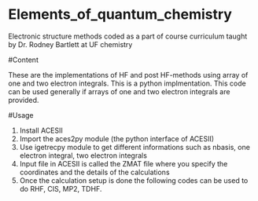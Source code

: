 # Elements_of_quantum_chemistry
Electronic structure methods coded as a part of course curriculum taught by Dr. Rodney Bartlett at UF chemistry

#Content

These are the implementations of HF and post HF-methods using array of one and two electron integrals. This is a python implmentation. This code can be used generally if arrays of one and two electron integrals are provided. 

#Usage
1. Install ACESII 
2. Import the aces2py module (the python interface of ACESII)
3. Use igetrecpy module to get different informations such as nbasis, one electron integral, two electron integrals
4. Input file in ACESII is called the ZMAT file where you specify the coordinates and the details of the calculations
5. Once the calculation setup is done the following codes can be used to do RHF, CIS, MP2, TDHF. 

